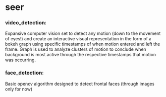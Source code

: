 # seer
### video_detection:
Expansive computer vision set to detect any motion (down to the movement of eyes!) and create an interactive visual representation in the form of a bokeh graph using specific timestamps of when motion entered and left the frame. Graph is used to analyze clusters of motion to conclude when background is most active through the respective timestamps that motion was occurring.

### face_detection:
Basic opencv algorithm designed to detect frontal faces (through images only for now)
